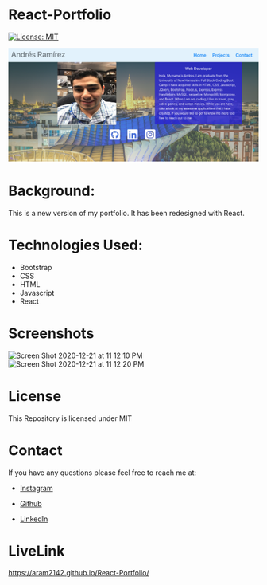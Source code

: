 # React-Portfolio
[![License: MIT](https://img.shields.io/badge/License-MIT-yellow.svg)](https://opensource.org/licenses/MIT)

![Image of Start Screen](./src/img/start-screen.png)
# Background:

This is a new version of my portfolio. It has been redesigned with React.

# Technologies Used:
- Bootstrap
- CSS
- HTML
- Javascript
- React

# Screenshots

![Screen Shot 2020-12-21 at 11 12 10 PM](https://user-images.githubusercontent.com/65634748/102848752-8ac90880-43e3-11eb-9b7a-94780856e1fa.png)
![Screen Shot 2020-12-21 at 11 12 20 PM](https://user-images.githubusercontent.com/65634748/102848749-88ff4500-43e3-11eb-9041-640789f884b8.png)

# License
This Repository is licensed under MIT

# Contact 
If you have any questions please feel free to reach me at:

- [Instagram](https://www.instagram.com/aramirez2142/)

- [Github](https://github.com/ARam2142)

- [LinkedIn](https://www.linkedin.com/in/andres-ramirez-8b07487b/)
# LiveLink
https://aram2142.github.io/React-Portfolio/

